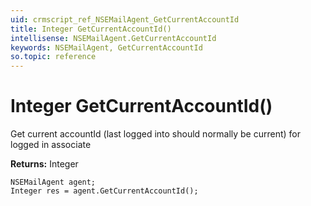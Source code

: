 ```yaml
---
uid: crmscript_ref_NSEMailAgent_GetCurrentAccountId
title: Integer GetCurrentAccountId()
intellisense: NSEMailAgent.GetCurrentAccountId
keywords: NSEMailAgent, GetCurrentAccountId
so.topic: reference
---
```


# Integer GetCurrentAccountId()

Get current accountId (last logged into should normally be current) for logged in associate

**Returns:** Integer

```crmscript
NSEMailAgent agent;
Integer res = agent.GetCurrentAccountId();
```

